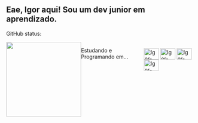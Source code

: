 ## Eae, Igor aqui! Sou um dev junior em aprendizado.

GitHub status:

<div style="display: flex;">
  <a href="https://github.com/anuraghazra/github-readme-stats">
    <img height="200em" src="https://github-readme-stats.vercel.app/api?username=IgorCNogueira&show_icons=true&theme=dark"></img>
  </a>
  
  <br>
  <br>
  
  #
  
  Estudando e Programando em...
  
  <div style="display: inline_block"><br>
    <img align="center" alt="Igor-php" height="30" width="40" src="https://cdn.jsdelivr.net/gh/devicons/devicon/icons/php/php-original.svg" />
    <img align="center" alt="Igor-MySQL" height="30" width="40" src="https://cdn.jsdelivr.net/gh/devicons/devicon/icons/mysql/mysql-original.svg" />
    <img align="center" alt="Igor-CSharp" height="30" width="40" src="https://cdn.jsdelivr.net/gh/devicons/devicon/icons/csharp/csharp-original.svg" />
    <img align="center" alt="Igor-Git" height="30" width="40" src="https://cdn.jsdelivr.net/gh/devicons/devicon/icons/git/git-original.svg" />
  </div>
</div>
